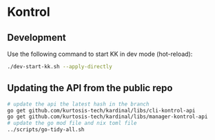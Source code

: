 # Kontrol

## Development

Use the following command to start KK in dev mode (hot-reload):

```bash
./dev-start-kk.sh --apply-directly
```

## Updating the API from the public repo

```bash
# update the api the latest hash in the branch
go get github.com/kurtosis-tech/kardinal/libs/cli-kontrol-api
go get github.com/kurtosis-tech/kardinal/libs/manager-kontrol-api
# update the go mod file and nix toml file
../scripts/go-tidy-all.sh
```
